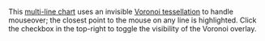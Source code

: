 This [multi-line chart](/mbostock/3884955) uses an invisible [Voronoi tessellation](/mbostock/4060366) to handle mouseover; the closest point to the mouse on any line is highlighted. Click the checkbox in the top-right to toggle the visibility of the Voronoi overlay.
